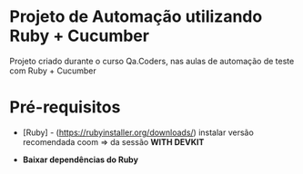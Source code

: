 # Projeto de Automação utilizando Ruby + Cucumber

Projeto criado durante o curso Qa.Coders, nas aulas de automação de teste com Ruby + Cucumber

# Pré-requisitos
* [Ruby] - (https://rubyinstaller.org/downloads/) instalar versão recomendada coom => da sessão <b>WITH DEVKIT<b>

* Baixar dependências do Ruby





